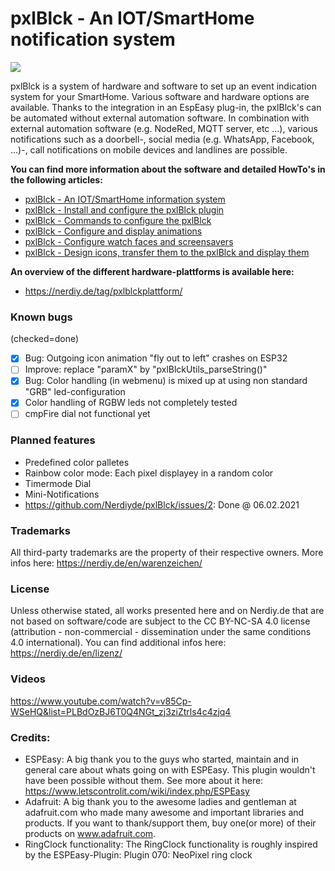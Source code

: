 # pxlBlck - An IOT/SmartHome notification system
![](https://nerdiy.de/wp-content/uploads/2020/11/www.nerdiy.de-20200717-184353-scaled.jpg)

pxlBlck is a system of hardware and software to set up an event indication system for your SmartHome. Various software and hardware options are available. Thanks to the integration in an EspEasy plug-in, the pxlBlck's can be automated without external automation software. In combination with external automation software (e.g. NodeRed, MQTT server, etc ...), various notifications such as a doorbell-, social media (e.g. WhatsApp, Facebook, ...)-, call notifications on mobile devices and landlines are possible.

**You can find more information about the software and detailed HowTo's in the following articles:**

- [pxlBlck - An IOT/SmartHome information system](https://nerdiy.de/en/pxlblck/)
- [pxlBlck - Install and configure the pxlBlck plugin](https://nerdiy.de/en/howto-pxlblck-das-pxlblck-plugin-installieren-und-konfigurieren/)
- [pxlBlck - Commands to configure the pxlBlck](https://nerdiy.de/en/howto-pxlblck-befehle-zur-konfiguration-des-pxlblck/)
- [pxlBlck - Configure and display animations](https://nerdiy.de/en/howto-pxlblck-animationen-konfigurieren-und-anzeigen/)
- [pxlBlck - Configure watch faces and screensavers](https://nerdiy.de/en/howto-pxlblck-ziffernblaetter-und-bildschirmschoner-konfigurieren/)
- [pxlBlck - Design icons, transfer them to the pxlBlck and display them](https://nerdiy.de/en/howto-pxlblck-icons-designen-auf-den-pxlblck-uebertragen-und-anzeigen/)

**An overview of the different hardware-plattforms is available here:**
- https://nerdiy.de/tag/pxlblckplattform/

### Known bugs
 (checked=done)
 - [x] Bug: Outgoing icon animation "fly out to left" crashes on ESP32
 - [ ] Improve: replace "paramX" by "pxlBlckUtils_parseString()"
 - [x] Bug: Color handling (in webmenu) is mixed up at using non standard "GRB" led-configuration
 - [x] Color handling of RGBW leds not completely tested
 - [ ] cmpFire dial not functional yet
 
### Planned features
 - Predefined color palletes
 - Rainbow color mode: Each pixel displayey in a random color
 - Timermode Dial
 - Mini-Notifications
 - https://github.com/Nerdiyde/pxlBlck/issues/2: Done @ 06.02.2021

### Trademarks
All third-party trademarks are the property of their respective owners. More infos here: https://nerdiy.de/en/warenzeichen/

### License
Unless otherwise stated, all works presented here and on Nerdiy.de that are not based on software/code are subject to the CC BY-NC-SA 4.0 license (attribution - non-commercial - dissemination under the same conditions 4.0 international).
You can find additional infos here: https://nerdiy.de/en/lizenz/

### Videos
https://www.youtube.com/watch?v=v85Cp-WSeHQ&list=PLBdOzBJ6T0Q4NGt_zj3ziZtrls4c4zjq4

### Credits:
 - ESPEasy:  A big thank you to the guys who started, maintain and in general care about whats going on with ESPEasy. This plugin wouldn't have been possible without them.
   See more about it here: https://www.letscontrolit.com/wiki/index.php/ESPEasy
 - Adafruit: A big thank you to the awesome ladies and gentleman at adafruit.com who made many awesome and important libraries and products.
   If you want to thank/support them, buy one(or more) of their products on www.adafruit.com.
 - RingClock functionality: The RingClock functionality is roughly inspired by the ESPEasy-Plugin: Plugin 070: NeoPixel ring clock